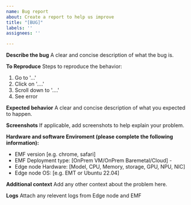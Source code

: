```yaml
---
name: Bug report
about: Create a report to help us improve
title: "[BUG]"
labels: ''
assignees: ''

---
```


**Describe the bug**
A clear and concise description of what the bug is.

**To Reproduce**
Steps to reproduce the behavior:
1. Go to '...'
2. Click on '....'
3. Scroll down to '....'
4. See error

**Expected behavior**
A clear and concise description of what you expected to happen.

**Screenshots**
If applicable, add screenshots to help explain your problem.

**Hardware and software Enviroment (please complete the following information):**
 - EMF version [e.g. chrome, safari]
 - EMF Deployment type: [OnPrem VM/OnPrem Baremetal/Cloud] - 
 - Edge node Hardware: [Model, CPU, Memory, storage, GPU, NPU, NIC]
 - Edge node OS: [e.g. EMT or Ubuntu 22.04] 
   
**Additional context**
Add any other context about the problem here.

**Logs**
Attach any relevent logs from Edge node and EMF 
